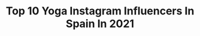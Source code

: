 ---
title: Top 10 Yoga Instagram Influencers In Spain In 2021
description: >-
  Find top yoga Instagram influencers in Spain in 2021. Most popular hashtags: #yoga #yogainspiration #yogini.
platform: Instagram
hits: 248
text_top: See the best Instagram profiles on inBeat.
text_bottom: Our platform holds 248 Instagram influencers like this in Spain for you to collaborate.
profiles:
  - username: "agostinamoroni"
    fullname: >-
      Agostina Moroni
    bio: >-
      📍Sevilla, España | Yoga&pilates | Vegetariana
    location: "Spain"
    followers: 22042
    engagement: 453
    commentsToLikes: 0.011951
    id: ck5zp7mtis57b0i14jofkxvdz
    verified: false
    hashtags: "#yoga"
  - username: "karletyoga"
    fullname: >-
      Génesis Karlet - yoga coach
    bio: >-
      If I were a writer I’d have a better Instagram bio quote ヅ Check out the link below 👇 #Yoga | #Wellness | #Lifestyle 📍Spain
    location: "Spain"
    followers: 57548
    engagement: 364
    commentsToLikes: 0.120616
    id: ck5hls975kri80i11ej5shih4
    verified: false
    hashtags: "#beachbumlife, #heartopener, #loveistheway, #beachwalks"
  - username: "carlasanchez.well"
    fullname: >-
      Carla Sánchez
    bio: >-
      @theholisticconcept & @secretyogaclub.es co-Founder Directos diarios💻 Plataforma #TheHolistic @yoga_en_gaia Ambassador @instylespain Blogger
    location: "Spain"
    followers: 18785
    engagement: 447
    commentsToLikes: 0.088625
    id: ck5qegbpa0ckr0i11oqp6dldh
    verified: false
    hashtags: "#healthylifestyle, #instagood, #healthy, #dailyreset"
  - username: "ranibruchstein"
    fullname: >-
      Rani Bruchstein
    bio: >-
      Welcome to my world 🌎, living in Barcelona Spain 🇪🇸, looking for models, dancers and yoga models, DM for more details
    location: "Spain"
    followers: 31112
    engagement: 351
    commentsToLikes: 0.075795
    id: ck5hdrpqkp17h0i11m5u2iehz
    verified: false
    hashtags: "#canonphotography, #naturephotography, #portraiture, #portraitofday"
  - username: "jesuslobo_"
    fullname: >-
      Lobo
    bio: >-
      🧘🏼‍♂️Estudiante de Hatha Yoga 📺 Concursante en @famaabailarcero 📲 jesuslobosix@gmail.com
    location: "Spain"
    followers: 14699
    engagement: 516
    commentsToLikes: 0.077191
    id: ck5q2nur1gxem0i11eeoch4iv
    verified: false
    hashtags: "#choreo, #dancer, #choreography, #dance"
  - username: "nuri.lop"
    fullname: >-
      N U R I A   L Ó P E Z ® Actriz
    bio: >-
      ACTRIZ / ACTRESS 🎬 #teatro 🎭 #cine 📽 y #tv 📺 🧘‍♀️ Amante del #yoga el #fitness y la #vidasana 📍 #valencia 📞 Representante: +34 963 919 825
    location: "Spain"
    followers: 6759
    engagement: 971
    commentsToLikes: 0.104748
    id: ck14kex9kp6x30i19dmce25qo
    verified: false
    hashtags: "#domingo, #cambiodelook, #uttitahastapadangustasana, #buenosdias"
  - username: "rosannau"
    fullname: >-
      Rosanna 🍇
    bio: >-
      A veces tomando la foto, a veces en la foto. Hace un tiempo comencé un viaje, ese viaje lo comparto en @rosanna.yoga 📿 👰🏻 to @anaisalopez
    location: "Spain"
    followers: 8727
    engagement: 1169
    commentsToLikes: 0.028021
    id: ckap8jthaomsy0i78ft67idsf
    verified: false
    hashtags: "#diadelavisibilidad, #rqnf, #pinky, #habitossaludables"
  - username: "karenrachael88"
    fullname: >-
      Karen Rachael
    bio: >-
      when in doubt, bend 😙 Yoga, Style, Travel ✨ #backbendlovingyogi 🤍 📍Galicia
    location: "Spain"
    followers: 66263
    engagement: 252
    commentsToLikes: 0.038148
    id: ck9hc2gaajgk00j78k1jofup9
    verified: false
    hashtags: "#igreels, #backbendlove, #backbendlovingyogi, #aloselfloveseason"
  - username: "flou_yoga"
    fullname: >-
      Fatima
    bio: >-
      Yoga | Movement | Gratitude ✨Sparkle of joy 💚Sharing my yoga journey and happy thoughts to hopefully inspire someone 😷Also a dentist 🐚Galicia, Spain
    location: "Spain"
    followers: 50699
    engagement: 133
    commentsToLikes: 0.110972
    id: ck13bfe32v5w20i19pkdhwrqv
    verified: false
    hashtags: "#yogafit, #aloyoga, #yogabody, #yogapose"
  - username: "maja_cop"
    fullname: >-
      MAJA COP
    bio: >-
      @manawai_boutique @yogainphotos Nature lover 💙♻️
    location: "Spain"
    followers: 7823
    engagement: 308
    commentsToLikes: 0.079789
    id: ck15pb07mwzc00i1913fxirde
    verified: false
    hashtags: "#endlesssummer, #nature, #yogis, #saltyvibes"
---